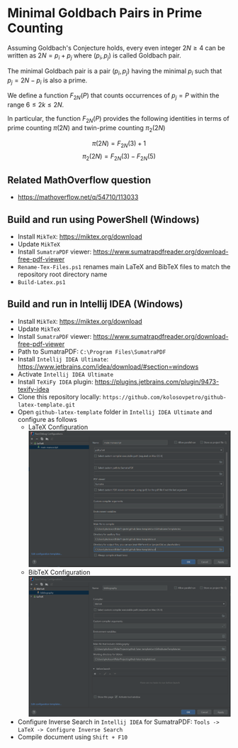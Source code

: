 # Minimal Goldbach Pairs in Prime Counting

Assuming Goldbach's Conjecture holds, every even integer $2N \geq 4$ can be written as $2N = p_i + p_j$
where $(p_i, p_j)$ is called Goldbach pair.

The minimal Goldbach pair is a pair $(p_i,p_j)$ having the minimal $p_i$ such that $p_j = 2N - p_i$ is also a prime.

We define a function $F_{2N}(P)$ that counts occurrences of $p_j = P$ within the range $6 \leq 2k \leq 2N$.

In particular, the function $F_{2N}(P)$ provides the following identities in terms of prime counting $\pi(2N)$ and
twin-prime counting $\pi_2(2N)$

$$\pi(2N) = F_{2N}(3) + 1$$
$$\pi_2(2N) = F_{2N}(3) - F_{2N}(5)$$

## Related MathOverflow question

- https://mathoverflow.net/q/54710/113033

## Build and run using PowerShell (Windows)

- Install `MikTeX`: https://miktex.org/download
- Update `MikTeX`
- Install `SumatraPDF` viewer: https://www.sumatrapdfreader.org/download-free-pdf-viewer
- `Rename-Tex-Files.ps1` renames main LaTeX and BibTeX files to match the repository root directory name
- `Build-Latex.ps1`

## Build and run in Intellij IDEA (Windows)

- Install `MikTeX`: https://miktex.org/download
- Update `MikTeX`
- Install `SumatraPDF` viewer: https://www.sumatrapdfreader.org/download-free-pdf-viewer
- Path to SumatraPDF: `C:\Program Files\SumatraPDF`
- Install `Intellij IDEA Ultimate`: https://www.jetbrains.com/idea/download/#section=windows
- Activate `Intellij IDEA Ultimate`
- Install `TeXiFy IDEA` plugin: https://plugins.jetbrains.com/plugin/9473-texify-idea
- Clone this repository locally: `https://github.com/kolosovpetro/github-latex-template.git`
- Open `github-latex-template` folder in `Intellij IDEA Ultimate` and configure as follows
    - LaTeX Configuration
      ![LaTeX Configuration](./src/sections/images/latex_configuration.png "LaTeX Configuration")
    - BibTeX Configuration
      ![BibTeX Configuration](./src/sections/images/bibtex_configuration.png "BibTeX Configuration")
- Configure Inverse Search in `Intellij IDEA` for SumatraPDF: `Tools -> LaTeX -> Configure Inverse Search`
- Compile document using `Shift + F10`
